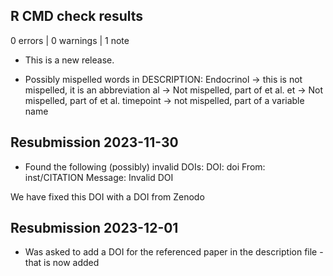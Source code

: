 ## R CMD check results

0 errors | 0 warnings | 1 note

* This is a new release.

* Possibly mispelled words in DESCRIPTION:
 Endocrinol -> this is not mispelled, it is an abbreviation
 al -> Not mispelled, part of et al.
 et -> Not mispelled, part of et al.
 timepoint -> not mispelled, part of a variable name
 
## Resubmission 2023-11-30

* Found the following (possibly) invalid DOIs:
 DOI: doi
   From: inst/CITATION
   Message: Invalid DOI
   
We have fixed this DOI with a DOI from Zenodo

## Resubmission 2023-12-01

* Was asked to add a DOI for the referenced paper in the description file - that 
 is now added
